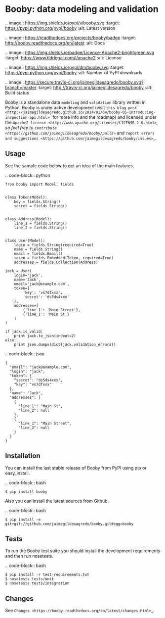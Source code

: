 Booby: data modeling and validation
===================================

.. image:: https://img.shields.io/pypi/v/booby.svg
    :target: https://pypi.python.org/pypi/booby
    :alt: Latest version

.. image:: https://readthedocs.org/projects/booby/badge
    :target: http://booby.readthedocs.org/en/latest
    :alt: Docs

.. image:: https://img.shields.io/badge/Licence-Apache2-brightgreen.svg
    :target: https://www.tldrlegal.com/l/apache2
    :alt: License

.. image:: https://img.shields.io/pypi/dm/booby.svg
    :target: https://pypi.python.org/pypi/booby
    :alt: Number of PyPI downloads

.. image:: https://secure.travis-ci.org/jaimegildesagredo/booby.svg?branch=master
    :target: http://travis-ci.org/jaimegildesagredo/booby
    :alt: Build status

Booby is a standalone data `modeling` and `validation` library written in Python. Booby is under active development (visit `this blog post <http://jaimegildesagredo.github.io/2014/01/04/booby-05-introducing-inspection-api.html>`_ for more info and the roadmap) and licensed under the `Apache2 license <http://www.apache.org/licenses/LICENSE-2.0.html>`_, so feel free to `contribute <https://github.com/jaimegildesagredo/booby/pulls>`_ and `report errors and suggestions <https://github.com/jaimegildesagredo/booby/issues>`_.

Usage
-----

See the sample code below to get an idea of the main features.

.. code-block:: python

    from booby import Model, fields


    class Token(Model):
        key = fields.String()
        secret = fields.String()


    class Address(Model):
        line_1 = fields.String()
        line_2 = fields.String()


    class User(Model):
        login = fields.String(required=True)
        name = fields.String()
        email = fields.Email()
        token = fields.Embedded(Token, required=True)
        addresses = fields.Collection(Address)

    jack = User(
        login='jack',
        name='Jack',
        email='jack@example.com',
        token={
            'key': 'vs7dfxxx',
            'secret': 'ds5ds4xxx'
        },
        addresses=[
            {'line_1': 'Main Street'},
            {'line_1': 'Main St'}
        ]
    )

    if jack.is_valid:
        print jack.to_json(indent=2)
    else:
        print json.dumps(dict(jack.validation_errors))

.. code-block:: json

    {
      "email": "jack@example.com",
      "login": "jack",
      "token": {
        "secret": "ds5ds4xxx",
        "key": "vs7dfxxx"
      },
      "name": "Jack",
      "addresses": [
        {
          "line_1": "Main St",
          "line_2": null
        },
        {
          "line_1": "Main Street",
          "line_2": null
        }
      ]
    }

Installation
------------

You can install the last stable release of Booby from PyPI using pip or easy_install.

.. code-block:: bash

    $ pip install booby

Also you can install the latest sources from Github.

.. code-block:: bash

    $ pip install -e git+git://github.com/jaimegildesagredo/booby.git#egg=booby

Tests
-----

To run the Booby test suite you should install the development requirements and then run nosetests.

.. code-block:: bash

    $ pip install -r test-requirements.txt
    $ nosetests tests/unit
    $ nosetests tests/integration

Changes
-------

See `Changes <https://booby.readthedocs.org/en/latest/changes.html>`_.
